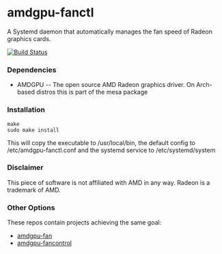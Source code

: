 # amdgpu-fanctl  

A Systemd daemon that automatically manages the fan speed of Radeon graphics cards.  

[![Build Status](https://gitlab.com/vilhelmengstrom/amdgpu-fanctl/badges/master/build.svg)](https://gitlab.com/vilhelmengstrom/amdgpu-fanctl/commits/master)

### Dependencies  

- AMDGPU -- The open source AMD Radeon graphics driver. On Arch-based distros this is part of the mesa package  

### Installation  

```
make   
sudo make install   
```

This will copy the executable to /usr/local/bin, the default config to /etc/amdgpu-fanctl.conf
and the systemd service to /etc/systemd/system  

### Disclaimer  
This piece of software is not affiliated with AMD in any way. Radeon is a trademark of AMD.

### Other Options  
These repos contain projects achieving the same goal:

- [amdgpu-fan](https://github.com/chestm007/amdgpu-fan)
- [amdgpu-fancontrol](https://github.com/grmat/amdgpu-fancontrol)
